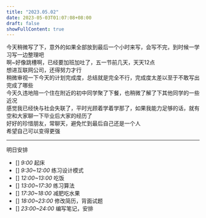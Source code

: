 ```yaml
---
title: "2023.05.02"
date: 2023-05-03T01:07:08+08:00
draft: false
showFullContent: true
---
```


今天稍微写了下，意外的如果全部放到最后一个小时来写，会写不完，到时候一学习写一边整理吧  
啊~好像跳槽啊，已经要加班加吐了，五一节前几天，天天12点  
想进互联网公司，还得努力才行  
稍微审视一下今天的计划完成度，总结就是完全不行，完成度太差以至于不敢写出完成了哪些  
今天久违地陪一个住在附近的初中同学聚了下餐，也稍微了解了下其他同学的一些近况  
感觉我已经快与社会失联了，平时光顾着学着学那了，如果我能力足够的话，就有空和大家聊一下毕业后大家的经历了  
好好的珍惜朋友，常聊天，避免忙到最后自己还是一个人  
希望自己可以变得更强  

---
明日安排  
- [] *9:00* 起床  
- [] *9:30~12:00* 练习设计模式  
- [] *12:00~13:00* 吃饭  
- [] *13:00~17:30* 练习算法  
- [] *17:30~18:00* 减肥吃水果  
- [] *18:00~23:00* 修改简历，背面试题  
- [] *23:00~24:00* 编写笔记，安排  

